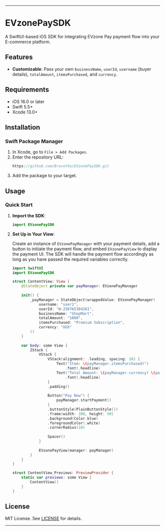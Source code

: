 
---

# EVzonePaySDK

A SwiftUI-based iOS SDK for integrating EVzone Pay payment flow into your E-commerce platform.

## Features

- **Customizable**: Pass your own `businessName`, `userId`, `username` (buyer details), `totalAmount`, `itemsPurchased`, and `currency`.

## Requirements

- iOS 16.0 or later
- Swift 5.5+
- Xcode 13.0+

## Installation

### Swift Package Manager

1. In Xcode, go to `File > Add Packages`.
2. Enter the repository URL:
   ```swift
   https://github.com/Bravothe/EVzonePaySDK.git
   ```
3. Add the package to your target.

## Usage

### Quick Start

1. **Import the SDK**:
   ```swift
   import EVzonePaySDK
   ```

2. **Set Up in Your View**:

   Create an instance of `EVzonePayManager` with your payment details, add a button to initiate the payment flow, and embed `EVzonePayView` to display the payment UI. The SDK will handle the payment flow accordingly as long as you have passed the required variables correctly.

   ```swift
   import SwiftUI
   import EVzonePaySDK

   struct ContentView: View {
       @StateObject private var payManager: EVzonePayManager
       
       init() {
           _payManager = StateObject(wrappedValue: EVzonePayManager(
               username: "user1",
               userId: "W-256765384261",
               businessName: "ShopMart",
               totalAmount: "1000",
               itemsPurchased: "Premium Subscription",
               currency: "UGX"
           ))
       }
       
       var body: some View {
           ZStack {
               VStack {
                   VStack(alignment: .leading, spacing: 10) {
                       Text("Item: \(payManager.itemsPurchased)")
                           .font(.headline)
                       Text("Total Amount: \(payManager.currency) \(payManager.totalAmount)")
                           .font(.headline)
                   }
                   .padding()
                   
                   Button("Pay Now") {
                       payManager.startPayment()
                   }
                   .buttonStyle(PlainButtonStyle())
                   .frame(width: 200, height: 50)
                   .background(Color.blue)
                   .foregroundColor(.white)
                   .cornerRadius(10)
                   
                   Spacer()
               }
               
               EVzonePayView(manager: payManager)
           }
       }
   }

   struct ContentView_Previews: PreviewProvider {
       static var previews: some View {
           ContentView()
       }
   }
   ```

## License

MIT License. See [LICENSE](LICENSE) for details.

---


